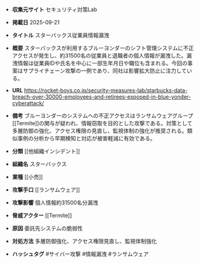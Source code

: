 - **収集元サイト**
セキュリティ対策Lab

- **掲載日**
2025-09-21

- **タイトル**
スターバックス従業員情報漏洩

- **概要**
スターバックスが利用するブルーヨンダーのシフト管理システムに不正アクセスが発生し、約31500名の従業員と退職者の個人情報が漏洩した。漏洩情報は従業員IDや氏名を中心に一部生年月日や職位も含まれる。今回の事案はサプライチェーン攻撃の一例であり、同社は影響拡大防止に注力している。

- **URL**
https://rocket-boys.co.jp/security-measures-lab/starbucks-data-breach-over-30000-employees-and-retirees-exposed-in-blue-yonder-cyberattack/

- **備考**
ブルーヨンダーのシステムへの不正アクセスはランサムウェアグループ[[Termite]]の関与が疑われ、情報窃取を目的とした攻撃である。対策として多層防御の強化、アクセス権限の見直し、監視体制の強化が推奨される。類似事例の分析から早期検知と対応が被害軽減に有効である。

- **分類**
[[他組織インシデント]]

- **組織名**
スターバックス

- **業種**
[[小売]]

- **攻撃手口**
[[ランサムウェア]]

- **攻撃影響**
個人情報約31500名分漏洩

- **脅威アクター**
[[Termite]]

- **原因**
委託先システムの脆弱性

- **対処方法**
多層防御強化、アクセス権限見直し、監視体制強化

- **ハッシュタグ**
#サイバー攻撃 #情報漏洩 #ランサムウェア
